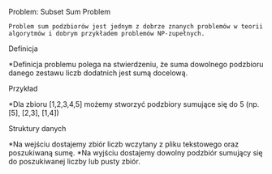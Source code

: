 Problem: Subset Sum Problem

```Problem sum podzbiorów jest jednym z dobrze znanych problemów w teorii algorytmów i dobrym przykładem problemów NP-zupełnych.```

Definicja

*Definicja problemu polega na stwierdzeniu, że suma dowolnego podzbioru danego zestawu liczb dodatnich jest sumą docelową.

Przykład

*Dla zbioru [1,2,3,4,5] możemy stworzyć podzbiory sumujące się do 5 (np. [5], [2,3], [1,4])

Struktury danych

*Na wejściu dostajemy zbiór liczb wczytany z pliku tekstowego oraz poszukiwaną sumę.
*Na wyjściu dostajemy dowolny podzbiór sumujący się do poszukiwanej liczby lub pusty zbiór.
